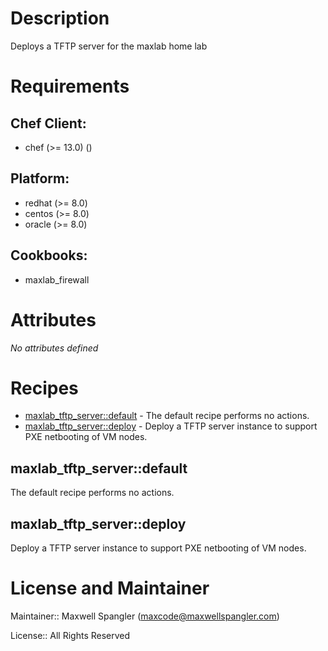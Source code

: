 # Description

Deploys a TFTP server for the maxlab home lab

# Requirements


## Chef Client:

* chef (>= 13.0) ()

## Platform:

* redhat (>= 8.0)
* centos (>= 8.0)
* oracle (>= 8.0)

## Cookbooks:

* maxlab_firewall

# Attributes

*No attributes defined*

# Recipes

* [maxlab_tftp_server::default](#maxlab_tftp_serverdefault) - The default recipe performs no actions.
* [maxlab_tftp_server::deploy](#maxlab_tftp_serverdeploy) - Deploy a TFTP server instance to support PXE netbooting of VM nodes.

## maxlab_tftp_server::default

The default recipe performs no actions.

## maxlab_tftp_server::deploy

Deploy a TFTP server instance to support PXE netbooting of VM nodes.

# License and Maintainer

Maintainer:: Maxwell Spangler (<maxcode@maxwellspangler.com>)



License:: All Rights Reserved
